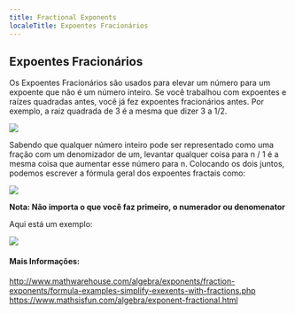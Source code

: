 ```yaml
---
title: Fractional Exponents
localeTitle: Expoentes Fracionários
---
```

## Expoentes Fracionários

Os Expoentes Fracionários são usados ​​para elevar um número para um expoente que não é um número inteiro. Se você trabalhou com expoentes e raízes quadradas antes, você já fez expoentes fracionários antes. Por exemplo, a raiz quadrada de 3 é a mesma que dizer 3 a 1/2.

![](http://www.mathwarehouse.com/algebra/exponents/fraction-exponents/images/square-root-as-fraction.gif)

Sabendo que qualquer número inteiro pode ser representado como uma fração com um denomizador de um, levantar qualquer coisa para n / 1 é a mesma coisa que aumentar esse número para n. Colocando os dois juntos, podemos escrever a fórmula geral dos expoentes fractais como:

![](http://www.mathwarehouse.com/algebra/exponents/fraction-exponents/images/formula-numerator-not-one.gif)

**Nota: Não importa o que você faz primeiro, o numerador ou denomenator**

Aqui está um exemplo:

![](http://www.mathwarehouse.com/algebra/exponents/fraction-exponents/images/formula-numerator-not-one2.gif)

#### Mais Informações:

http://www.mathwarehouse.com/algebra/exponents/fraction-exponents/formula-examples-simplify-exexents-with-fractions.php https://www.mathsisfun.com/algebra/exponent-fractional.html